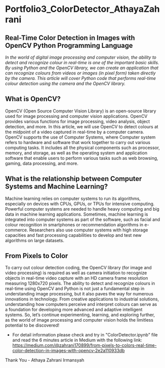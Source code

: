 # Portfolio3_ColorDetector_AthayaZahrani
## Real-Time Color Detection in Images with OpenCV Python Programming Language

_In the world of digital image processing and computer vision, the ability to detect and recognize colour in real-time is one of the important basic skills. By using Python and the OpenCV library, we can create an application that can recognize colours from videos or images (in pixel form) taken directly by the camera. This article will cover Python code that performs real-time colour detection using the camera and the OpenCV library._

## What is OpenCV?

OpenCV (Open Source Computer Vision Library) is an open-source library used for image processing and computer vision applications. OpenCV provides various functions for image processing, video analysis, object detection, and more. In this article, we will use OpenCV to detect colours at the midpoint of a video captured in real-time by a computer camera. OpenCV supports the use of Computer Systems, where Computer system refers to hardware and software that work together to carry out various computing tasks. It includes all the physical components such as processor, memory, and storage, as well as the operating system and application software that enable users to perform various tasks such as web browsing, gaming, data processing, and more.

## What is the relationship between Computer Systems and Machine Learning?

Machine learning relies on computer systems to run its algorithms, especially on devices with CPUs, GPUs, or TPUs for intensive computing. Powerful computer systems are needed to handle heavy computing and big data in machine learning applications. Sometimes, machine learning is integrated into computer systems as part of the software, such as facial and colour recognition in smartphones or recommendation algorithms in e-commerce. Researchers also use computer systems with high storage capacities and fast processing capabilities to develop and test new algorithms on large datasets.

## From Pixels to Color
To carry out colour detection coding, the OpenCV library (for image and video processing) is required as well as camera initiation to recognize objects in real-time video capture with an HD camera frame resolution measuring 1280x720 pixels. The ability to detect and recognize colours in real-time using OpenCV and Python is not just a fundamental step in understanding image processing, but it also paves the way for numerous innovations in technology. From creative applications to industrial solutions, understanding how computers perceive and interpret colours can serve as a foundation for developing more advanced and adaptive intelligent systems. So, let’s continue experimenting, learning, and exploring further, as the world of image processing and computer vision holds the limitless potential to be discovered!

- For detail information please check and try in "ColorDetector.ipynb" file and read the 6 minutes article in Medium with the following link: https://medium.com/@zahrani170899/from-pixels-to-colors-real-time-color-detection-in-images-with-opencv-2e2a110933db

Thank You - Athaya Zahrani Irmansyah
